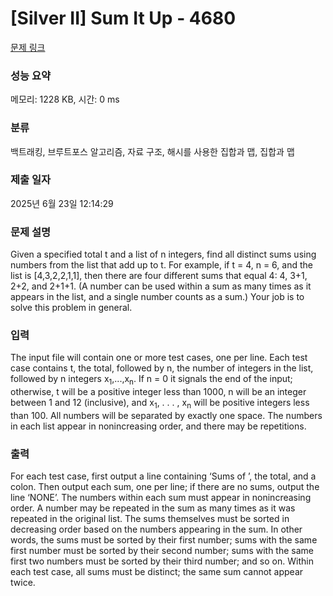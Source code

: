 # [Silver II] Sum It Up - 4680 

[문제 링크](https://www.acmicpc.net/problem/4680) 

### 성능 요약

메모리: 1228 KB, 시간: 0 ms

### 분류

백트래킹, 브루트포스 알고리즘, 자료 구조, 해시를 사용한 집합과 맵, 집합과 맵

### 제출 일자

2025년 6월 23일 12:14:29

### 문제 설명

<p>Given a specified total t and a list of n integers, find all distinct sums using numbers from the list that add up to t. For example, if t = 4, n = 6, and the list is [4,3,2,2,1,1], then there are four different sums that equal 4: 4, 3+1, 2+2, and 2+1+1. (A number can be used within a sum as many times as it appears in the list, and a single number counts as a sum.) Your job is to solve this problem in general.</p>

### 입력 

 <p>The input file will contain one or more test cases, one per line. Each test case contains t, the total, followed by n, the number of integers in the list, followed by n integers x<sub>1</sub>,...,x<sub>n</sub>. If n = 0 it signals the end of the input; otherwise, t will be a positive integer less than 1000, n will be an integer between 1 and 12 (inclusive), and x<sub>1</sub>, . . . , x<sub>n</sub> will be positive integers less than 100. All numbers will be separated by exactly one space. The numbers in each list appear in nonincreasing order, and there may be repetitions.</p>

### 출력 

 <p>For each test case, first output a line containing ‘Sums of ’, the total, and a colon. Then output each sum, one per line; if there are no sums, output the line ‘NONE’. The numbers within each sum must appear in nonincreasing order. A number may be repeated in the sum as many times as it was repeated in the original list. The sums themselves must be sorted in decreasing order based on the numbers appearing in the sum. In other words, the sums must be sorted by their first number; sums with the same first number must be sorted by their second number; sums with the same first two numbers must be sorted by their third number; and so on. Within each test case, all sums must be distinct; the same sum cannot appear twice.</p>


